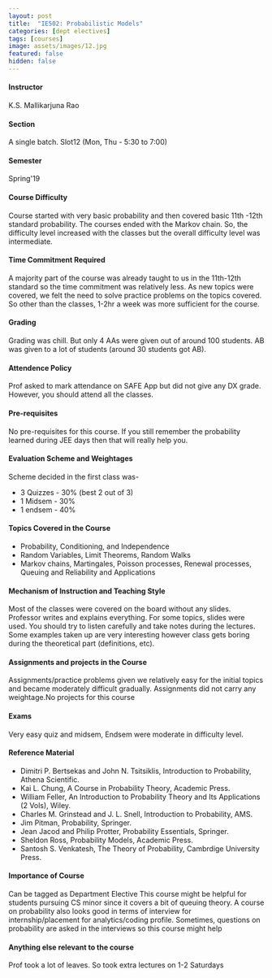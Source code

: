 ```yaml
---
layout: post
title:  "IE502: Probabilistic Models"
categories: [dept electives]
tags: [courses]
image: assets/images/12.jpg
featured: false
hidden: false
---
```


#### Instructor
K.S. Mallikarjuna Rao 

#### Section
A single batch. Slot12 (Mon, Thu - 5:30 to 7:00)

#### Semester
Spring'19

#### Course Difficulty
Course started with very basic probability and then covered basic 11th -12th standard probability. The courses ended with the Markov chain. So, the difficulty level increased with the classes but the overall difficulty level was intermediate. 

#### Time Commitment Required
A majority part of the course was already taught to us in the 11th-12th standard so the time commitment was relatively less. As new topics were covered, we felt the need to solve practice problems on the topics covered. So other than the classes, 1-2hr a week was more sufficient for the course. 

#### Grading
Grading was chill. But only 4 AAs were given out of around 100 students. AB was given to a lot of students (around 30 students got AB).

#### Attendence Policy
Prof asked to mark attendance on SAFE App but did not give any DX grade. However, you should attend all the classes.

#### Pre-requisites
No pre-requisites for this course. If you still remember the probability learned during JEE days then that will really help you. 

#### Evaluation Scheme and Weightages
Scheme decided in the first class was-
* 3 Quizzes -  30% (best 2 out of 3)
* 1 Midsem - 30%
* 1 endsem - 40%

#### Topics Covered in the Course
* Probability, Conditioning, and Independence
* Random Variables, Limit Theorems, Random Walks
* Markov chains, Martingales, Poisson processes, Renewal processes, Queuing and Reliability and Applications

#### Mechanism of Instruction and Teaching Style
Most of the classes were covered on the board without any slides. Professor writes and explains everything. For some topics, slides were used. You should try to listen carefully and take notes during the lectures. Some examples taken up are very interesting however class gets boring during the theoretical part (definitions, etc).

#### Assignments and projects in the Course
Assignments/practice problems given we relatively easy for the initial topics and became moderately difficult gradually. Assignments did not carry any weightage.No projects for this course

#### Exams
Very easy quiz and midsem, Endsem were moderate in difficulty level.

#### Reference Material
* Dimitri P. Bertsekas and John N. Tsitsiklis, Introduction to Probability, Athena Scientific.
* Kai L. Chung, A Course in Probability Theory, Academic Press.
* William Feller, An Introduction to Probability Theory and Its Applications (2 Vols), Wiley.
* Charles M. Grinstead and J. L. Snell, Introduction to Probability, AMS.
* Jim Pitman, Probability, Springer.
* Jean Jacod and Philip Protter, Probability Essentials, Springer.
* Sheldon Ross, Probability Models, Academic Press.
* Santosh S. Venkatesh, The Theory of Probability, Cambrdige University Press.
 
#### Importance of Course
Can be tagged as Department Elective
This course might be helpful for students pursuing CS minor since it covers a bit of queuing theory.
 A course on probability also looks good in terms of interview for internship/placement for analytics/coding profile. Sometimes, questions on probability are asked in the interviews so this course might help

#### Anything else relevant to the course
Prof took a lot of leaves. So took extra lectures on 1-2 Saturdays